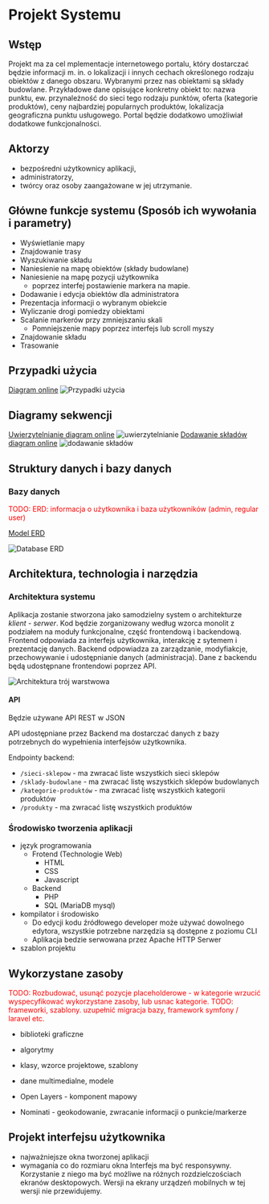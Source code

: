 # Projekt Systemu

## Wstęp

Projekt ma za cel mplementacje internetowego portalu, który dostarczać będzie informacji m. in. o lokalizacji i innych cechach określonego rodzaju obiektów z danego obszaru. Wybranymi przez nas obiektami są składy budowlane. Przykładowe dane opisujące konkretny obiekt to: nazwa punktu, ew. przynależność do sieci tego rodzaju punktów, oferta (kategorie produktów), ceny najbardziej popularnych produktów, lokalizacja geograficzna punktu usługowego. Portal będzie dodatkowo umożliwiał dodatkowe funkcjonalności.


## Aktorzy

 - bezpośredni użytkownicy aplikacji,
 - administratorzy,
 - twórcy oraz osoby zaangażowane w jej utrzymanie.


## Główne funkcje systemu (Sposób ich wywołania i parametry)

- Wyświetlanie mapy
- Znajdowanie trasy
- Wyszukiwanie składu
- Naniesienie na mapę obiektów (składy budowlane)
- Naniesienie na mapę pozycji użytkownika
    - poprzez interfej postawienie markera na mapie.
- Dodawanie i edycja obiektów dla administratora
- Prezentacja informacji o wybranym obiekcie
- Wyliczanie drogi pomiedzy obiektami
- Scalanie markerów przy zmniejszaniu skali
    - Pomniejszenie mapy poprzez interfejs lub scroll myszy
- Znajdowanie składu
- Trasowanie


## Przypadki użycia

[Diagram online](https://lucid.app/lucidchart/invitations/accept/5aeeff3c-66a8-4277-9b84-76ac267686b8)
    ![Przypadki użycia][use-cases] 



## Diagramy sekwencji

[Uwierzytelnianie diagram online](https://lucid.app/lucidchart/invitations/accept/8f8b7b4d-717c-455a-8884-1de739772dbf)
        ![uwierzytelnianie][sd-auth]
[Dodawanie składów diagram online](https://lucid.app/lucidchart/invitations/accept/0ab9f03f-5ef8-4bf6-a1f0-a548879ab0ac)
        ![dodawanie składów][sd-add-asset]



## Struktury danych i bazy danych

### Bazy danych

<span style="color:red">TODO: ERD: informacja o użytkownika i baza użytkowników (admin, regular user)</span>

[Model ERD](https://lucid.app/lucidchart/invitations/accept/b159eb18-5e39-4430-a0bb-e2351735fe51)

![Database ERD][database-erd]



## Architektura, technologia i narzędzia

### Architektura systemu

Aplikacja zostanie stworzona jako samodzielny system o architekturze *klient - serwer*. Kod będzie zorganizowany według wzorca monolit z podziałem na moduły funkcjonalne, część frontendową i backendową. Frontend odpowiada za interfejs użytkownika, interakcję z sytemem i prezentację danych. Backend odpowiadza za zarządzanie, modyfiakcje, przechowywanie i udostępnianie danych (administracja). Dane z backendu będą udostępnane frontendowi poprzez API.

![Architektura trój warstwowa][triple-layer-arch]


#### API

Będzie używane API REST w JSON

API udostępniane przez Backend ma dostarczać danych z bazy potrzebnych do wypełnienia interfejsów użytkownika.

Endpointy backend:
- `/sieci-sklepow` - ma zwracać liste wszystkich sieci sklepów 
- `/sklady-budowlane` - ma zwracać listę wszystkich sklepów budowlanych
- `/kategorie-produktów` - ma zwracać listę wszystkich kategorii produktów
- `/produkty` - ma zwracać listę wszystkich produktów


### Środowisko tworzenia aplikacji

- język programowania
    - Frotend (Technologie Web)
        - HTML
        - CSS
        - Javascript
    - Backend
        - PHP
        - SQL (MariaDB mysql)
- kompilator i środowisko
    - Do edycji kodu źródłowego developer może używać dowolnego edytora, wszystkie potrzebne narzędzia są dostępne z poziomu CLI
    - Aplikacja bedzie serwowana przez Apache HTTP Serwer
- szablon projektu


## Wykorzystane zasoby

<span style="color:red">TODO: Rozbudować, usunąć pozycje placeholderowe - w kategorie wrzucić wyspecyfikować wykorzystane zasoby, lub usnac kategorie.</span>
<span style="color:red">TODO: frameworki, szablony. uzupełnić migracja bazy, framework symfony / laravel etc.</span>

- biblioteki graficzne
- algorytmy
- klasy, wzorce projektowe, szablony
- dane multimedialne, modele

- Open Layers - komponent mapowy
- Nominati - geokodowanie, zwracanie informacji o punkcie/markerze

## Projekt interfejsu użytkownika

- najważniejsze okna tworzonej aplikacji
- wymagania co do rozmiaru okna
    Interfejs ma być responsywny. Korzystanie z niego ma być możliwe na różnych rozdzielczościach ekranów desktopowych. Wersji na ekrany urządzeń mobilnych w tej wersji nie przewidujemy.





[database-erd]: ./img/database-erd-lucidchart.png
[triple-layer-arch]: ./img/architektura-trojwarstwowa-klient-serwer.jpg
[sd-auth]: ./img/sd-auth.png
[sd-add-asset]: ./img/sd-add-asset.png
[use-cases]: ./img/use-cases.png